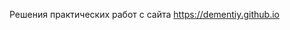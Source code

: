 <p class="has-line-data" data-line-start="0" data-line-end="1">Решения практических работ с сайта <a href="https://dementiy.github.io">https://dementiy.github.io</a></p>
